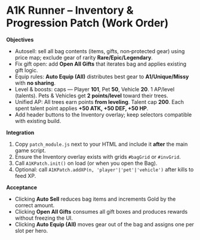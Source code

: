
# A1K Runner – Inventory & Progression Patch (Work Order)

**Objectives**
- Autosell: sell all bag contents (items, gifts, non‑protected gear) using price map; exclude gear of rarity **Rare/Epic/Legendary**.
- Fix gift open: add **Open All Gifts** that iterates bag and applies existing gift logic.
- Equip rules: **Auto Equip (All)** distributes best gear to **A1/Unique/Missy** with **no sharing**.
- Level & boosts: caps — Player **101**, Pet **50**, Vehicle **20**.  1 AP/level (talents). Pets & Vehicles get **2 points/level** toward their trees.
- Unified AP: All trees earn points **from leveling**. Talent cap **200**. Each spent talent point applies **+50 ATK, +50 DEF, +50 HP**.
- Add header buttons to the Inventory overlay; keep selectors compatible with existing build.

**Integration**
1. Copy `patch_module.js` next to your HTML and include it **after** the main game script.
2. Ensure the Inventory overlay exists with grids `#bagGrid` or `#invGrid`.  
3. Call `A1KPatch.init()` on load (or when you open the Bag).
4. Optional: call `A1KPatch.addXP(n, 'player'|'pet'|'vehicle')` after kills to feed XP.

**Acceptance**
- Clicking **Auto Sell** reduces bag items and increments Gold by the correct amount.
- Clicking **Open All Gifts** consumes all gift boxes and produces rewards without freezing the UI.
- Clicking **Auto Equip (All)** moves gear out of the bag and assigns one per slot per hero.

